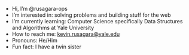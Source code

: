 - Hi, I’m @rusagara-ops
- I’m interested in: solving problems and building stuff for the web
- I’m currently learning: Computer Science specifically Data Structures and Algorithms at Yale University
- How to reach me: kevin.rusagara@yale.edu
- Pronouns: He/Him
- Fun fact: I have a twin sister

<!---
rusagara-ops/rusagara-ops is a ✨ special ✨ repository because its `README.md` (this file) appears on your GitHub profile.
You can click the Preview link to take a look at your changes.
--->
